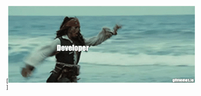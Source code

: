 <!-- Header -->
[![Header](https://github.com/s1ma82/s1ma82/blob/main/src/developer-recruiters.gif)]
<!-- About me -->

<!-- Еechnologies -->

<!-- Projects -->

<!-- Возьмите не работу -->